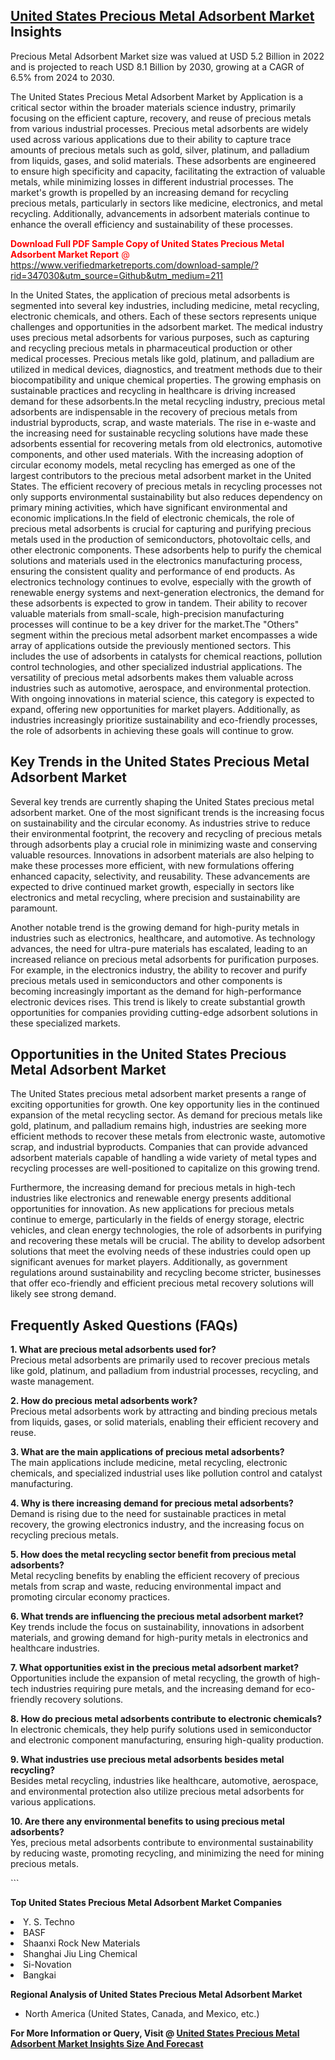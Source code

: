 <h2><a href="https://www.verifiedmarketreports.com/download-sample/?rid=347030&amp;utm_source=Github&amp;utm_medium=211" target="_blank">United States Precious Metal Adsorbent Market</a> Insights</h2><p>Precious Metal Adsorbent Market size was valued at USD 5.2 Billion in 2022 and is projected to reach USD 8.1 Billion by 2030, growing at a CAGR of 6.5% from 2024 to 2030.</p><p><p>The United States Precious Metal Adsorbent Market by Application is a critical sector within the broader materials science industry, primarily focusing on the efficient capture, recovery, and reuse of precious metals from various industrial processes. Precious metal adsorbents are widely used across various applications due to their ability to capture trace amounts of precious metals such as gold, silver, platinum, and palladium from liquids, gases, and solid materials. These adsorbents are engineered to ensure high specificity and capacity, facilitating the extraction of valuable metals, while minimizing losses in different industrial processes. The market's growth is propelled by an increasing demand for recycling precious metals, particularly in sectors like medicine, electronics, and metal recycling. Additionally, advancements in adsorbent materials continue to enhance the overall efficiency and sustainability of these processes.<p><span class=""><span style="color: #ff0000;"><strong>Download Full PDF Sample Copy of United States Precious Metal Adsorbent Market Report</strong> @ </span><a href="https://www.verifiedmarketreports.com/download-sample/?rid=347030&amp;utm_source=Github&amp;utm_medium=211" target="_blank">https://www.verifiedmarketreports.com/download-sample/?rid=347030&amp;utm_source=Github&amp;utm_medium=211</a></span></p></p><p>In the United States, the application of precious metal adsorbents is segmented into several key industries, including medicine, metal recycling, electronic chemicals, and others. Each of these sectors represents unique challenges and opportunities in the adsorbent market. The medical industry uses precious metal adsorbents for various purposes, such as capturing and recycling precious metals in pharmaceutical production or other medical processes. Precious metals like gold, platinum, and palladium are utilized in medical devices, diagnostics, and treatment methods due to their biocompatibility and unique chemical properties. The growing emphasis on sustainable practices and recycling in healthcare is driving increased demand for these adsorbents.In the metal recycling industry, precious metal adsorbents are indispensable in the recovery of precious metals from industrial byproducts, scrap, and waste materials. The rise in e-waste and the increasing need for sustainable recycling solutions have made these adsorbents essential for recovering metals from old electronics, automotive components, and other used materials. With the increasing adoption of circular economy models, metal recycling has emerged as one of the largest contributors to the precious metal adsorbent market in the United States. The efficient recovery of precious metals in recycling processes not only supports environmental sustainability but also reduces dependency on primary mining activities, which have significant environmental and economic implications.In the field of electronic chemicals, the role of precious metal adsorbents is crucial for capturing and purifying precious metals used in the production of semiconductors, photovoltaic cells, and other electronic components. These adsorbents help to purify the chemical solutions and materials used in the electronics manufacturing process, ensuring the consistent quality and performance of end products. As electronics technology continues to evolve, especially with the growth of renewable energy systems and next-generation electronics, the demand for these adsorbents is expected to grow in tandem. Their ability to recover valuable materials from small-scale, high-precision manufacturing processes will continue to be a key driver for the market.The "Others" segment within the precious metal adsorbent market encompasses a wide array of applications outside the previously mentioned sectors. This includes the use of adsorbents in catalysts for chemical reactions, pollution control technologies, and other specialized industrial applications. The versatility of precious metal adsorbents makes them valuable across industries such as automotive, aerospace, and environmental protection. With ongoing innovations in material science, this category is expected to expand, offering new opportunities for market players. Additionally, as industries increasingly prioritize sustainability and eco-friendly processes, the role of adsorbents in achieving these goals will continue to grow.<h2>Key Trends in the United States Precious Metal Adsorbent Market</h2><p>Several key trends are currently shaping the United States precious metal adsorbent market. One of the most significant trends is the increasing focus on sustainability and the circular economy. As industries strive to reduce their environmental footprint, the recovery and recycling of precious metals through adsorbents play a crucial role in minimizing waste and conserving valuable resources. Innovations in adsorbent materials are also helping to make these processes more efficient, with new formulations offering enhanced capacity, selectivity, and reusability. These advancements are expected to drive continued market growth, especially in sectors like electronics and metal recycling, where precision and sustainability are paramount.</p><p>Another notable trend is the growing demand for high-purity metals in industries such as electronics, healthcare, and automotive. As technology advances, the need for ultra-pure materials has escalated, leading to an increased reliance on precious metal adsorbents for purification purposes. For example, in the electronics industry, the ability to recover and purify precious metals used in semiconductors and other components is becoming increasingly important as the demand for high-performance electronic devices rises. This trend is likely to create substantial growth opportunities for companies providing cutting-edge adsorbent solutions in these specialized markets.</p><h2>Opportunities in the United States Precious Metal Adsorbent Market</h2><p>The United States precious metal adsorbent market presents a range of exciting opportunities for growth. One key opportunity lies in the continued expansion of the metal recycling sector. As demand for precious metals like gold, platinum, and palladium remains high, industries are seeking more efficient methods to recover these metals from electronic waste, automotive scrap, and industrial byproducts. Companies that can provide advanced adsorbent materials capable of handling a wide variety of metal types and recycling processes are well-positioned to capitalize on this growing trend.</p><p>Furthermore, the increasing demand for precious metals in high-tech industries like electronics and renewable energy presents additional opportunities for innovation. As new applications for precious metals continue to emerge, particularly in the fields of energy storage, electric vehicles, and clean energy technologies, the role of adsorbents in purifying and recovering these metals will be crucial. The ability to develop adsorbent solutions that meet the evolving needs of these industries could open up significant avenues for market players. Additionally, as government regulations around sustainability and recycling become stricter, businesses that offer eco-friendly and efficient precious metal recovery solutions will likely see strong demand.</p><h2>Frequently Asked Questions (FAQs)</h2><p><b>1. What are precious metal adsorbents used for?</b><br>Precious metal adsorbents are primarily used to recover precious metals like gold, platinum, and palladium from industrial processes, recycling, and waste management.</p><p><b>2. How do precious metal adsorbents work?</b><br>Precious metal adsorbents work by attracting and binding precious metals from liquids, gases, or solid materials, enabling their efficient recovery and reuse.</p><p><b>3. What are the main applications of precious metal adsorbents?</b><br>The main applications include medicine, metal recycling, electronic chemicals, and specialized industrial uses like pollution control and catalyst manufacturing.</p><p><b>4. Why is there increasing demand for precious metal adsorbents?</b><br>Demand is rising due to the need for sustainable practices in metal recovery, the growing electronics industry, and the increasing focus on recycling precious metals.</p><p><b>5. How does the metal recycling sector benefit from precious metal adsorbents?</b><br>Metal recycling benefits by enabling the efficient recovery of precious metals from scrap and waste, reducing environmental impact and promoting circular economy practices.</p><p><b>6. What trends are influencing the precious metal adsorbent market?</b><br>Key trends include the focus on sustainability, innovations in adsorbent materials, and growing demand for high-purity metals in electronics and healthcare industries.</p><p><b>7. What opportunities exist in the precious metal adsorbent market?</b><br>Opportunities include the expansion of metal recycling, the growth of high-tech industries requiring pure metals, and the increasing demand for eco-friendly recovery solutions.</p><p><b>8. How do precious metal adsorbents contribute to electronic chemicals?</b><br>In electronic chemicals, they help purify solutions used in semiconductor and electronic component manufacturing, ensuring high-quality production.</p><p><b>9. What industries use precious metal adsorbents besides metal recycling?</b><br>Besides metal recycling, industries like healthcare, automotive, aerospace, and environmental protection also utilize precious metal adsorbents for various applications.</p><p><b>10. Are there any environmental benefits to using precious metal adsorbents?</b><br>Yes, precious metal adsorbents contribute to environmental sustainability by reducing waste, promoting recycling, and minimizing the need for mining precious metals.</p>```</p><p><strong>Top United States Precious Metal Adsorbent Market Companies</strong></p><div data-test-id=""><p><li>Y. S. Techno</li><li> BASF</li><li> Shaanxi Rock New Materials</li><li> Shanghai Jiu Ling Chemical</li><li> Si-Novation</li><li> Bangkai</li></p><div><strong>Regional Analysis of&nbsp;United States Precious Metal Adsorbent Market</strong></div><ul><li dir="ltr"><p dir="ltr">North America&nbsp;(United States, Canada, and Mexico, etc.)</p></li></ul><p><strong>For More Information or Query, Visit @&nbsp;</strong><strong><a href="https://www.verifiedmarketreports.com/product/precious-metal-adsorbent-market/?utm_source=Github&amp;utm_medium=211" target="_blank">United States Precious Metal Adsorbent Market Insights Size And Forecast</a></strong></p></div>
